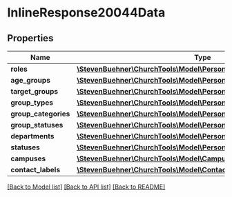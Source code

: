 # InlineResponse20044Data

## Properties
Name | Type | Description | Notes
------------ | ------------- | ------------- | -------------
**roles** | [**\StevenBuehner\ChurchTools\Model\PersonMasterDataRoles[]**](PersonMasterDataRoles.md) |  | [optional] 
**age_groups** | [**\StevenBuehner\ChurchTools\Model\PersonMasterDataAgeGroups[]**](PersonMasterDataAgeGroups.md) |  | [optional] 
**target_groups** | [**\StevenBuehner\ChurchTools\Model\PersonMasterDataTargetGroups[]**](PersonMasterDataTargetGroups.md) |  | [optional] 
**group_types** | [**\StevenBuehner\ChurchTools\Model\PersonMasterDataGroupTypes[]**](PersonMasterDataGroupTypes.md) |  | [optional] 
**group_categories** | [**\StevenBuehner\ChurchTools\Model\PersonMasterDataGroupCategories[]**](PersonMasterDataGroupCategories.md) |  | [optional] 
**group_statuses** | [**\StevenBuehner\ChurchTools\Model\PersonMasterDataGroupStatuses[]**](PersonMasterDataGroupStatuses.md) |  | [optional] 
**departments** | [**\StevenBuehner\ChurchTools\Model\PersonMasterDataDepartments[]**](PersonMasterDataDepartments.md) |  | [optional] 
**statuses** | [**\StevenBuehner\ChurchTools\Model\PersonMasterDataStatuses[]**](PersonMasterDataStatuses.md) |  | [optional] 
**campuses** | [**\StevenBuehner\ChurchTools\Model\Campus1[]**](Campus1.md) |  | [optional] 
**contact_labels** | [**\StevenBuehner\ChurchTools\Model\ContactLabel[]**](ContactLabel.md) |  | [optional] 

[[Back to Model list]](../../README.md#documentation-for-models) [[Back to API list]](../../README.md#documentation-for-api-endpoints) [[Back to README]](../../README.md)

